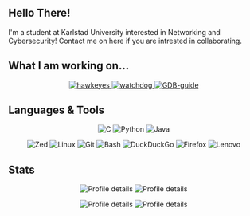 <h2>Hello There!</h3> 
I'm a student at Karlstad University interested in Networking and Cybersecurity! Contact me on here if you are intrested in collaborating.

<h2>What I am working on...</h3>
<p align="center">
  <a href="https://github.com/Alfredsson418/hawkeyes">
    <img alt="hawkeyes" src="https://github-readme-stats.vercel.app/api/pin/?username=Alfredsson418&repo=hawkeyes&theme=tokyonight">
  </a>
  <a href="https://github.com/Alfredsson418/watchdog">
    <img alt="watchdog" src="https://github-readme-stats.vercel.app/api/pin/?username=Alfredsson418&repo=watchdog&theme=tokyonight">
  </a>
  <a href="https://github.com/Alfredsson418/GDB-guide">
    <img alt="GDB-guide" src="https://github-readme-stats.vercel.app/api/pin/?username=Alfredsson418&repo=GDB-guide&theme=tokyonight">
  </a>
  <!--
  <a href="https://github.com/Alfredsson418/Homepage">
    <img alt="hawkeyes" src="https://github-readme-stats.vercel.app/api/pin/?username=Alfredsson418&repo=Homepage&theme=tokyonight">
  </a>
  -->
  
</p>

<h2>Languages & Tools</h2>
<p align="center">
  <!-- https://github.com/alexandresanlim/Badges4-README.md-Profile -->
  <img alt="C" src="https://img.shields.io/badge/C-00599C?style=for-the-badge&logo=c&logoColor=white">
  <img alt="Python" src="https://img.shields.io/badge/Python-FFD43B?style=for-the-badge&logo=python&logoColor=blue">
  <img alt="Java" src="https://img.shields.io/badge/Java-ED8B00?style=for-the-badge&logo=openjdk&logoColor=white">
</p>
<p align="center">
  <img alt="Zed" src="https://img.shields.io/badge/Zed-white?style=for-the-badge&logo=zedindustries&logoColor=084CCF">
  <img alt="Linux" src="https://img.shields.io/badge/Linux-FCC624?style=for-the-badge&logo=linux&logoColor=black">
  <img alt="Git" src="https://img.shields.io/badge/GIT-E44C30?style=for-the-badge&logo=git&logoColor=white">
  <img alt="Bash" src="https://img.shields.io/badge/GNU%20Bash-4EAA25?style=for-the-badge&logo=GNU%20Bash&logoColor=white">
  <img alt="DuckDuckGo" src="https://img.shields.io/badge/DuckDuckGo-DE5833?style=for-the-badge&logo=DuckDuckGo&logoColor=white">
  <img alt="Firefox" src="https://img.shields.io/badge/Firefox_Browser-FF7139?style=for-the-badge&logo=Firefox-Browser&logoColor=white">
  <img alt="Lenovo" src="https://img.shields.io/badge/lenovo%20laptop-E2231A?style=for-the-badge&logo=lenovo&logoColor=white">
  <!--
  <img alt="Proxmox" src="https://img.shields.io/badge/Proxmox-E57000?style=for-the-badge&logo=proxmox&logoColor=white">
  <img alt="Virtualbox" src="https://img.shields.io/badge/VirtualBox-21416b?style=for-the-badge&logo=VirtualBox&logoColor=white">
  <img alt="Raspberry" src="https://img.shields.io/badge/Raspberry%20Pi-A22846?style=for-the-badge&logo=Raspberry%20Pi&logoColor=white">
  <img alt="Docker" src="https://img.shields.io/badge/Docker-2CA5E0?style=for-the-badge&logo=docker&logoColor=white">
  -->
</p>




<h2>Stats</h2>
<!-- https://github.com/vn7n24fzkq/github-profile-summary-cards -->
<!--- https://github.com/anuraghazra/github-readme-stats?tab=readme-ov-file -->
<p align="center">
  <img alt="Profile details" src="https://github-readme-streak-stats.herokuapp.com/?user=Alfredsson418&theme=tokyonight">
  <img alt="Profile details" src="http://github-profile-summary-cards.vercel.app/api/cards/profile-details?username=Alfredsson418&theme=tokyonight">
</p>
<p align="center">
  <img alt="Profile details" src="https://github-readme-stats.vercel.app/api/top-langs/?username=Alfredsson418&layout=compact&theme=tokyonight">
  <img alt="Profile details" src="https://github-readme-stats.vercel.app/api?username=Alfredsson418&show_icons=true&theme=tokyonight&hide_title=true&hide=commits">
</p>
